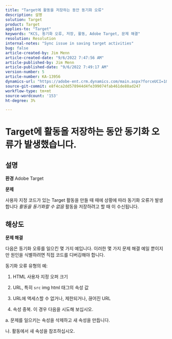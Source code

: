 ```yaml
---
title: "Target에 활동을 저장하는 동안 동기화 오류"
description: 설명
solution: Target
product: Target
applies-to: "Target"
keywords: "KCS, 동기화 오류, 저장, 활동, Adobe Target, 문제 해결"
resolution: Resolution
internal-notes: "Sync issue in saving target activities"
bug: false
article-created-by: Jim Menn
article-created-date: "9/6/2022 7:47:56 AM"
article-published-by: Jim Menn
article-published-date: "9/6/2022 7:49:17 AM"
version-number: 5
article-number: KA-13956
dynamics-url: "https://adobe-ent.crm.dynamics.com/main.aspx?forceUCI=1&pagetype=entityrecord&etn=knowledgearticle&id=e765de36-b82d-ed11-9db1-0022480866ad"
source-git-commit: e8f4ca2dd578944d4fe399074fab461de88ad247
workflow-type: tm+mt
source-wordcount: '153'
ht-degree: 3%

---
```


# Target에 활동을 저장하는 동안 동기화 오류가 발생했습니다.

## 설명


<b>환경</b>
Adobe Target

<b>문제</b>

사용자 지정 코드가 있는 Target 활동을 만들 때 때에 상황에 따라 동기화 오류가 발생합니다 *활동을 동기화할 수 없음* 활동을 저장하려고 할 때 이 수신됩니다.


## 해상도


<b>문제 해결</b>

다음은 동기화 오류를 일으킨 몇 가지 예입니다.
이러한 몇 가지 문제 해결 예일 뿐이지만 원인을 식별하려면 직접 코드를 디버깅해야 합니다.

동기화 오류 유형의 예:

1. HTML 사용자 지정 오퍼 크기

2. URL, 특히 `src` img html 태그의 속성 값

3. URL에 액세스할 수 없거나, 제한되거나, 끊어진 URL

4. 속성 중복. 이 경우 다음을 시도해 보십시오.

a. 문제를 일으키는 속성을 삭제하고 새 속성을 만듭니다.

나. 활동에서 새 속성을 참조하십시오.


